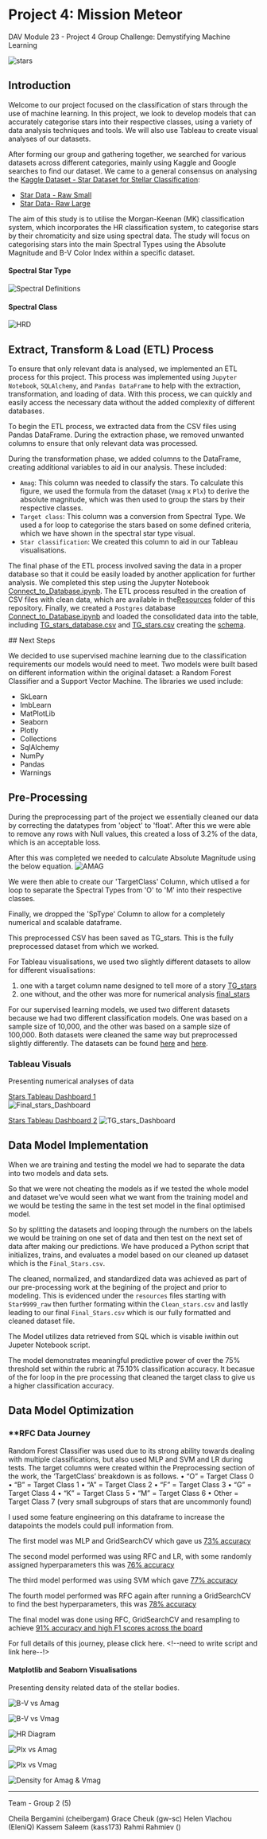 # Project 4: Mission Meteor

DAV Module 23 - Project 4 Group Challenge: Demystifying Machine Learning

![stars](Images/milkyway.jpeg)

## Introduction

Welcome to our project focused on the classification of stars through the use of machine learning. In this project, we look to develop models that can accurately categorise stars into their respective classes, using a variety of data analysis techniques and tools. We will also use Tableau to create visual analyses of our datasets.

After forming our group and gathering together, we searched for various datasets across different categories, mainly using Kaggle and Google searches to find our dataset. We came to a general consensus on analysing the [Kaggle Dataset - Star Dataset for Stellar Classification](https://www.kaggle.com/datasets/vinesmsuic/star-categorization-giants-and-dwarfs):

* [Star Data - Raw Small](Resources/Star9999_raw.csv)
* [Star Data- Raw Large](Resources/Star99999_raw.csv)

The aim of this study is to utilise the Morgan-Keenan (MK) classification system, which incorporates the HR classification system, to categorise stars by their chromaticity and size using spectral data. The study will focus on categorising stars into the main Spectral Types using the Absolute Magnitude and B-V Color Index within a specific dataset.

#### Spectral Star Type

![Spectral Definitions](Images/Spectral_Star_types.jpeg)

#### Spectral Class

![HRD](Images/HRDiagram.png)


## Extract, Transform & Load (ETL) Process

To ensure that only relevant data is analysed, we implemented an ETL process for this project. This process was implemented using `Jupyter Notebook`, `SQLAlchemy`, and `Pandas DataFrame` to help with the extraction, transformation, and loading of data. With this process, we can quickly and easily access the necessary data without the added complexity of different databases.

To begin the ETL process, we extracted data from the CSV files using Pandas DataFrame. During the extraction phase, we removed unwanted columns to ensure that only relevant data was processed.

During the transformation phase, we added columns to the DataFrame, creating additional variables to aid in our analysis. These included:

* `Amag`: This column was needed to classify the stars. To calculate this figure, we used the formula from the dataset (`Vmag` x `Plx`) to derive the absolute magnitude, which was then used to group the stars by their respective classes.
* `Target class`: This column was a conversion from Spectral Type. We used a for loop to categorise the stars based on some defined criteria, which we have shown in the spectral star type visual.
* `Star classification`: We created this column to aid in our Tableau visualisations.

<!-- double check these links to files used and created in this paragraph -->
The final phase of the ETL process involved saving the data in a proper database so that it could be easily loaded by another application for further analysis. We completed this step using the Jupyter Notebook [Connect_to_Database.ipynb](Resources/Spectral_Type_Classification/Connect_to_Database.ipynb).
The ETL process resulted in the creation of CSV files with clean data, which are available in the[Resources](/Resources) folder of this repository.
Finally, we created a `Postgres` database [Connect_to_Database.ipynb](/Resources/Connect_to_Database.ipynb) and loaded the consolidated data into the table, including [TG_stars_database.csv](Resources/TG_stars_database.csv) and [TG_stars.csv](Resources/TG_stars.csv) creating the [schema](Diagrams/tgstars_SQL_script.sql).

<!-- rename this header  -->
## Next Steps

We decided to use supervised machine learning due to the classification requirements our models would need to meet. Two models were built based on different information within the original dataset: a Random Forest Classifier and a Support Vector Machine.
The libraries we used include:

* SkLearn
* ImbLearn
* MatPlotLib
* Seaborn
* Plotly
* Collections
* SqlAlchemy
* NumPy
* Pandas
* Warnings

<!-- PREPROCESSING NOT PROOFED -->
## Pre-Processing

During the preprocessing part of the project we essentially cleaned our data by correcting the datatypes from 'object' to 'float'. After this we were able to remove any rows with Null values, this created a loss of 3.2% of the data, which is an acceptable loss.

After this was completed we needed to calculate Absolute Magnitude using the below equation. 
![AMAG](Images/equation.PNG)

We were then able to create our 'TargetClass' Column, which utlised a for loop to separate the Spectral Types from 'O' to 'M' into their respective classes.

Finally, we dropped the 'SpType' Column to allow for a completely numerical and scalable dataframe. 

This preprocessed CSV has been saved as TG_stars. This is the fully preprocessed dataset from which we worked.


For Tableau visualisations, we used two slightly different datasets to allow for different visualisations:

1. one with a target column name designed to tell more of a story [TG_stars](Resources/TG_stars_database.csv) 
2. one without, and the other was more for numerical analysis [final_stars](Resources/final_stars.csv)

For our supervised learning models, we used two different datasets because we had two different classification models. One was based on a sample size of 10,000, and the other was based on a sample size of 100,000. Both datasets were cleaned the same way but preprocessed slightly differently. The datasets can be found [here](Resources/TG_stars.csv) and [here](Resources/PreProcess_2Targets_beforeDownSample.csv).

### Tableau Visuals
Presenting numerical analyses of data

[Stars Tableau Dashboard 1](https://public.tableau.com/app/profile/rahmi.rahmiev/viz/StellarDashboard/Dashboard1)  
![Final_stars_Dashboard](Images/Tableau/StellarDashboard.png)

[Stars Tableau Dashboard 2](https://public.tableau.com/app/profile/grace.cheuk/viz/StellarClassification_16764912311040/Dashboard1?publish=yes) 
![TG_stars_Dashboard](Images/Tableau/TG_stars_Dashboard.png)

<!-- ![Density for Amag & Vmag](Images/Tableau/a_v_mag.png)
 
![Density for Amag & Vmag](Images/Tableau/BV_plx.png)

![Density for Amag & Vmag](Images/Tableau/mag_plx1.png)

![Density for Amag & Vmag](Images/Tableau/mag_plx2.png)

![Density for Amag & Vmag](Images/Tableau/vmag.png) -->
 
<!-- DMI NOT PROOFED -->
## Data Model Implementation
When we are training and testing the model we had to separate the data into two models and data sets.

So that we were not cheating the models as if we tested the whole model and dataset we’ve would seen what we want from the training model and we would 
be testing the same in the test set model in the final optimised model.

So by splitting the datasets and looping through the numbers on the labels we would be training on one set of data and then test on the next set of data 
after making our predictions.
We have produced a Python script that initializes, trains, and evaluates a model based on our cleaned up dataset which is the `Final_Stars.csv`.

The cleaned, normalized, and standardized data was achieved as part of our pre-processing work at the begining of the project and prior to modeling. 
This is evidenced under the `resources` files starting with `Star9999_raw` then further formating within the `Clean_stars.csv` and lastly leading to our 
final `Final_Stars.csv` which is our fully formatted and cleaned dataset file.

The Model utilizes data retrieved from SQL which is visable iwithin out Jupeter Notebook script.

The model demonstrates meaningful predictive power of over the 75% threshold set within the rubric at 75.10% classification accuracy. It becasue of the 
for loop in the pre processing that cleaned the target class to give us a higher classification accuracy.

<!-- DMO NOT PROOFED -->
## Data Model Optimization

### **RFC Data Journey

Random Forest Classifier was used due to its strong ability towards dealing with multiple classifications, but also used MLP and SVM and LR during tests.
The target columns were created within the Preprocessing section of the work, the ‘TargetClass’ breakdown is as follows. 
•	“O” = Target Class 0
•	“B” = Target Class 1
•	“A” = Target Class 2
•	“F” = Target Class 3
•	“G” = Target Class 4
•	“K” = Target Class 5 
•	“M” = Target Class 6 
•	Other = Target Class 7 (very small subgroups of stars that are uncommonly found) 

I used some feature engineering on this dataframe to increase the datapoints the models could pull information from. 

The first model was MLP and GridSearchCV which gave us [73% accuracy](Resources/Spectral_Type_Classification/MLP.ipynb)

The second model performed was using RFC and LR, with some randomly assigned hyperparameters this was [76% accuracy](Resources/Spectral_Type_Classification/FinalRFC+LR=76%.ipynb)

The third model performed was using SVM which gave [77% accuracy](Resources/Spectral_Type_Classification/SVM-Test.ipynb)

The fourth model performed was RFC again after running a GridSearchCV to find the best hyperparameters, this was [78% accuracy](Resources/Spectral_Type_Classification/Final_RFC_Model-78%.ipynb)

The final model was done using RFC, GridSearchCV and resampling to achieve [91% accuracy and high F1 scores across the board](Resources/Spectral_Type_Classification/Final_RFC_Model-Upsampled-91%.ipynb) 

For full details of this journey, please click here. <!--need to write script and link here--!>
<!-- PY VIZ NOT PROOFED -->
#### Matplotlib and Seaborn Visualisations
Presenting density related data of the stellar bodies.

![B-V vs Amag](Images/BVvsAmag.jpeg)

![B-V vs Vmag](Images/BVvsVmag.jpeg)

![HR Diagram](Images/HRDiagram.jpeg)

![Plx vs Amag](Images/PlxVSAmag.PNG)

![Plx vs Vmag](Images/PlxVSVmag.PNG)

![Density for Amag & Vmag](Images/density_for_Amag_and_Vmag.PNG)

- - -

Team - Group 2 (5)

Cheila Bergamini (cheibergam)
Grace Cheuk (gw-sc)
Helen Vlachou (EleniQ)
Kassem Saleem (kass173)
Rahmi Rahmiev ()
